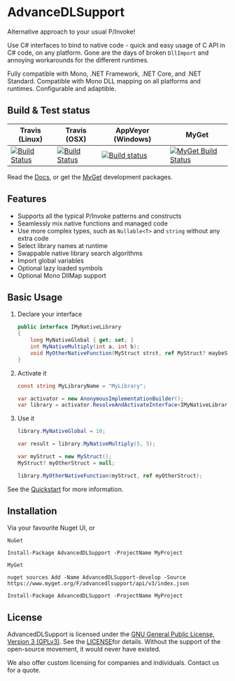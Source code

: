 # AdvanceDLSupport
Alternative approach to your usual P/Invoke!

Use C# interfaces to bind to native code - quick and easy usage of C API in C# code, on any platform. 
Gone are the days of broken `DllImport` and annoying workarounds for the different runtimes.

Fully compatible with Mono, .NET Framework, .NET Core, and .NET Standard. Compatible with Mono DLL mapping on all 
platforms and runtimes. Configurable and adaptible.

## Build & Test status
| Travis (Linux)          | Travis (OSX)            | AppVeyor (Windows)      | MyGet                         |
| ----------------------- | ----------------------- | ----------------------- | ----------------------------- |
| [![Build Status][1]][2] | [![Build Status][3]][4] | [![Build status][5]][6] | [![MyGet Build Status][7]][8] |

Read the [Docs][9], or get the [MyGet][10] development packages.

## Features
* Supports all the typical P/Invoke patterns and constructs
* Seamlessly mix native functions and managed code
* Use more complex types, such as `Nullable<T>` and `string` without any extra code
* Select library names at runtime
* Swappable native library search algorithms
* Import global variables 
* Optional lazy loaded symbols
* Optional Mono DllMap support

## Basic Usage

1. Declare your interface

	```cs
	public interface IMyNativeLibrary
	{
		long MyNativeGlobal { get; set; }
		int MyNativeMultiply(int a, int b);
		void MyOtherNativeFunction(MyStruct strct, ref MyStruct? maybeStruct);
	}
	```

2. Activate it
	```cs
	const string MyLibraryName = "MyLibrary";

	var activator = new AnonymousImplementationBuilder();
	var library = activator.ResolveAndActivateInterface<IMyNativeLibrary>(MyLibraryName);
	```

3. Use it

	```cs
	library.MyNativeGlobal = 10;

	var result = library.MyNativeMultiply(5, 5);

	var myStruct = new MyStruct();
	MyStruct? myOtherStruct = null;

	library.MyOtherNativeFunction(myStruct, ref myOtherStruct);
	```

See the [Quickstart][11] for more information.

## Installation

Via your favourite Nuget UI, or

`NuGet`
```
Install-Package AdvancedDLSupport -ProjectName MyProject
```

`MyGet`
```
nuget sources Add -Name AdvancedDLSupport-develop -Source https://www.myget.org/F/advancedlsupport/api/v3/index.json
```
```
Install-Package AdvancedDLSupport -ProjectName MyProject
```

## License
AdvancedDLSupport is licensed under the [GNU General Public License, Version 3 (GPLv3)][12]. See the [LICENSE][13]for
details. Without the support of the open-source movement, it would never have existed.

We also offer custom licensing for companies and individuals. Contact us for a quote.


[1]: https://travis-matrix-badges.herokuapp.com/repos/Firwood-Software/AdvanceDLSupport/branches/master/1
[2]: https://travis-ci.org/Firwood-Software/AdvanceDLSupport

[3]: https://travis-matrix-badges.herokuapp.com/repos/Firwood-Software/AdvanceDLSupport/branches/master/2 
[4]: https://travis-ci.org/Firwood-Software/AdvanceDLSupport

[5]: https://ci.appveyor.com/api/projects/status/vx6kskvtgv79uwvo?svg=true
[6]: https://ci.appveyor.com/project/Nihlus/advancedlsupport-dnwes

[7]: https://www.myget.org/BuildSource/Badge/advancedlsupport?identifier=81802e0b-f4f6-4939-93a9-9edb54b134e6
[8]: https://www.myget.org

[9]: https://firwood-software.github.io/AdvanceDLSupport
[10]: https://www.myget.org/gallery/advancedlsupport

[11]: docs/quickstart.md

[12]: https://www.gnu.org/licenses/gpl-3.0.en.html
[13]: LICENSE